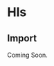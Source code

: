 # Hls

<ComponentTabbedLinks slug={__slug} />

## Import

<ComponentImport tagName="vds-hls" />

Coming Soon.

